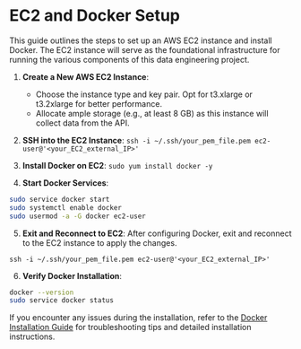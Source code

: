 # EC2 and Docker Setup

This guide outlines the steps to set up an AWS EC2 instance and install Docker. The EC2 instance will serve as the foundational infrastructure for running the various components of this data engineering project.

1. **Create a New AWS EC2 Instance**:
   - Choose the instance type and key pair. Opt for t3.xlarge or t3.2xlarge for better performance.
   - Allocate ample storage (e.g., at least 8 GB) as this instance will collect data from the API.
2. **SSH into the EC2 Instance**:
`ssh -i ~/.ssh/your_pem_file.pem ec2-user@'<your_EC2_external_IP>'`

3. **Install Docker on EC2**:
`sudo yum install docker -y`

4. **Start Docker Services**:

```bash
sudo service docker start
sudo systemctl enable docker
sudo usermod -a -G docker ec2-user
```

5. **Exit and Reconnect to EC2**:
After configuring Docker, exit and reconnect to the EC2 instance to apply the changes.

`ssh -i ~/.ssh/your_pem_file.pem ec2-user@'<your_EC2_external_IP>'`

6. **Verify Docker Installation**:

```bash
docker --version
sudo service docker status
```

If you encounter any issues during the installation, refer to the [Docker Installation Guide](https://docs.docker.com/engine/install/) for troubleshooting tips and detailed installation instructions.